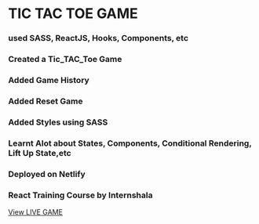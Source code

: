 # TIC TAC TOE GAME

### used SASS, ReactJS, Hooks, Components, etc
### Created a Tic_TAC_Toe Game
### Added Game History
### Added Reset Game 
### Added Styles using SASS
### Learnt Alot about States, Components, Conditional Rendering, Lift Up State,etc
### Deployed on Netlify
### React Training Course by Internshala

<a href="https://tictactoegamebyaamna.netlify.app/">View LIVE GAME</a>
